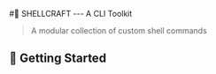 #🧰 SHELLCRAFT --- A CLI Toolkit
> A modular collection of custom shell commands

## 🚀 Getting Started

